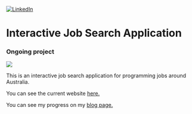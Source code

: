[![LinkedIn][linkedin-shield]][linkedin-url]

<h1>Interactive Job Search Application</h1>

<h3>Ongoing project</h3>

![](https://us-central1-progress-markdown.cloudfunctions.net/progress/40)
 
 This is an interactive job search application for programming jobs around Australia.

You can see the current website [here.](https://generation-oz-job-search.herokuapp.com/)

 You can see my progress on my [blog page.](https://www.sohwakhaeng.com/posts/going-all-the-way/)

 [linkedin-shield]: https://img.shields.io/badge/-LinkedIn-black.svg?style=for-the-badge&logo=linkedin&colorB=555
[linkedin-url]: https://www.linkedin.com/in/aerim-yi/